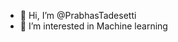 - 👋 Hi, I’m @PrabhasTadesetti
- 👀 I’m interested in Machine learning
<!---
PrabhasTadesetti/PrabhasTadesetti is a ✨ special ✨ repository because its `README.md` (this file) appears on your GitHub profile.
You can click the Preview link to take a look at your changes.
--->
